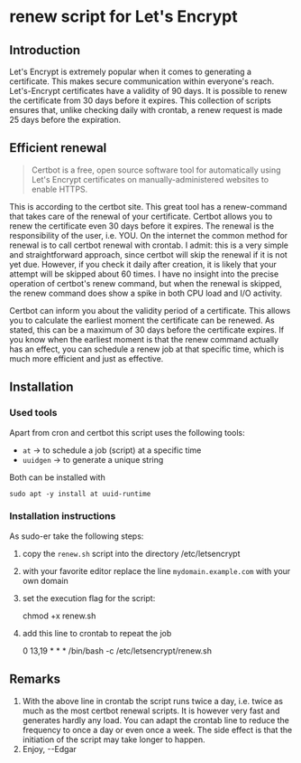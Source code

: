 # renew script for Let's Encrypt
 
## Introduction
Let's Encrypt is extremely popular when it comes to generating a certificate. This makes secure communication within everyone's reach.
Let's-Encrypt certificates have a validity of 90 days. It is possible to renew the certificate from 30 days before it expires.
This collection of scripts ensures that, unlike checking daily with crontab, a renew request is made 25 days before the expiration.

## Efficient renewal
> Certbot is a free, open source software tool for automatically using Let's Encrypt certificates on manually-administered websites to enable HTTPS.

This is according to the certbot site. This great tool has a renew-command that takes care of the renewal of your certificate. Certbot allows you to renew the certificate even 30 days before it expires. The renewal is the responsibility of the user, i.e. YOU. On the internet the common method for renewal is to call certbot renewal with crontab. I admit: this is a very simple and straightforward approach, since certbot will skip the renewal if it is not yet due. However, if you check it daily after creation, it is likely that your attempt will be skipped about 60 times. I have no insight into the precise operation of certbot's renew command, but when the renewal is skipped, the renew command does show a spike in both CPU load and I/O activity. 

Certbot can inform you about the validity period of a certificate. This allows you to calculate the earliest moment the certificate can be renewed. As stated, this can be a maximum of 30 days before the certificate expires. If you know when the earliest moment is that the renew command actually has an effect, you can schedule a renew job at that specific time, which is much more efficient and just as effective.

## Installation
### Used tools
Apart from cron and certbot this script uses the following tools:

- `at` -> to schedule a job (script) at a specific time
- `uuidgen` -> to generate a unique string

Both can be installed with 
```
sudo apt -y install at uuid-runtime
```
### Installation instructions
As sudo-er take the following steps:

1. copy the `renew.sh` script into the directory /etc/letsencrypt
2. with your favorite editor replace the line `mydomain.example.com` with your own domain 
3. set the execution flag for the script:

    chmod +x renew.sh

4. add this line to crontab to repeat the job

    0 13,19 * * * /bin/bash -c /etc/letsencrypt/renew.sh

## Remarks
1. With the above line in crontab the script runs twice a day, i.e. twice as much as the most  certbot renewal scripts. It is however very fast and generates hardly any load. You can adapt the crontab line to reduce the frequency to once a day or even once a week. The side effect is that the initiation of the script may take longer to happen.
2. Enjoy, --Edgar 
